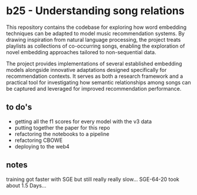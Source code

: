 # b25 - Understanding song relations

This repository contains the codebase for exploring how word embedding techniques can be adapted to model music recommendation systems. By drawing inspiration from natural language processing, the project treats playlists as collections of co-occurring songs, enabling the exploration of novel embedding approaches tailored to non-sequential data.

The project provides implementations of several established embedding models alongside innovative adaptations designed specifically for recommendation contexts. It serves as both a research framework and a practical tool for investigating how semantic relationships among songs can be captured and leveraged for improved recommendation performance.

## to do's
- getting all the f1 scores for every model with the v3 data
- putting together the paper for this repo
- refactoring the notebooks to a pipeline  
- refactoring CBOWE 
- deploying to the web4

## notes 
training got faster with SGE but still really really slow... 
SGE-64-20 took about 1.5 Days... 